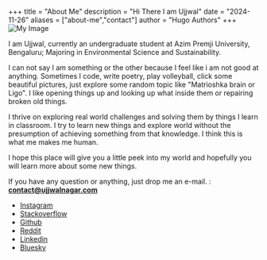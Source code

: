 +++
title = "About Me"
description = "Hi There I am Ujjwal"
date = "2024-11-26"
aliases = ["about-me","contact"]
author = "Hugo Authors"
+++
![My Image](/images/ujjwal.jpeg)

I am Ujjwal, currently an undergraduate student at Azim Premji University, Bengaluru; Majoring in Environmental Science and Sustainability. 

I can not say I am something or the other because I feel like i am not good at anything. Sometimes I code, write poetry, play volleyball, click some beautiful pictures, just explore some random topic like "Matrioshka brain or Ligo". I like opening things up and looking up what inside them or repairing broken old things. 

I thrive on exploring real world challenges and solving them by things I learn in classroom. I try to learn new things and explore world without the presumption of achieving something from that knowledge. I think this is what me makes me human. 


I hope this place will give you a little peek into my world and hopefully you will learn more about some new things.


If you have any question or anything, just drop me an e-mail.
 : **[contact@ujjwalnagar.com](mailto:contact@ujjwalnagar.com)**


* [Instagram](https://www.instagram.com/ujjwalnagar08/)
* [Stackoverflow](https://stackoverflow.com/users/28903257/ujjwal)
* [Github](https://github.com/ujjwalishere)
* [Reddit](https://www.reddit.com/user/ujjwalishere/)
* [Linkedin](https://www.linkedin.com/in/ujjwal-nagar-india/)
* [Bluesky](https://bsky.app/profile/ujjwalnagar.bsky.social)





